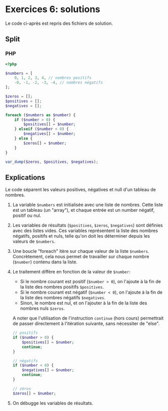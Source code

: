 # Exercices 6: solutions

Le code ci-après est repris des fichiers de solution.

## Split

### PHP

```php
<?php

$numbers = [
    0, 1, 2, 3, 4, // nombres positifs
    -0, -1, -2, -3, -4, // nombres négatifs
];

$zeros = [];
$positives = [];
$negatives = [];

foreach ($numbers as $number) {
    if ($number > 0) {
        $positives[] = $number;
    } elseif ($number < 0) {
        $negatives[] = $number;
    } else {
        $zeros[] = $number;
    }
}

var_dump($zeros, $positives, $negatives);

```

## Explications

Le code séparent les valeurs positives, négatives et null d'un tableau de nombres.

 1. La variable `$numbers` est initialisée avec une liste de nombres. Cette liste est un tableau (un "array"), et chaque entrée est un number négatif, positif ou nul.

 2. Les variables de résultats (`$positives`, `$zeros`, `$negatives`) sont définies avec des listes vides. Ces variables représentent la liste des nombres négatifs, positifs et nuls, telle qu'on doit les déterminer depuis les valeurs de `$numbers`.

 3. Une boucle "foreach" itère sur chaque valeur de la liste `$numbers`. Concrètement, cela nous permet de travailler sur chaque nombre (`$number`) contenu dans la liste.

 4. Le traitement diffère en fonction de la valeur de `$number`:
 
    - Si le nombre courant est positif (`$number > 0`), on l'ajoute à la fin de la liste des nombres positifs `$positives`.
    - Si le nombre courant est négatif (`$number < 0`), on l'ajoute à la fin de la liste des nombres négatifs `$negatives`.
    - Sinon, le nombre est nul, et on l'ajouter à la fin de la liste des nombres nuls `$zeros`.

    A noter que l'utilisation de l'instruction `continue` (hors cours) permettrait de passer directement à l'itération suivante, sans nécessiter de "else".

    ```php
    // positifs
    if ($number > 0) {
        $positives[] = $number;
        continue;
    } 

    // négatifs
    if ($number < 0) {
        $negatives[] = $number;
        continue;
    }

    // zéros
    $zeros[] = $number;
    ```

 5. On débugge les variables de résultats.